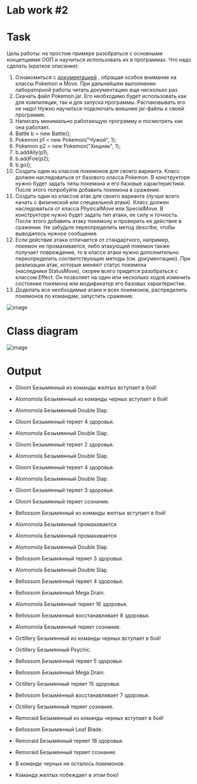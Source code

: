 # Lab work #2

# Task

Цель работы: на простом примере разобраться с основными концепциями ООП и научиться использовать их в программах.
Что надо сделать (краткое описание):

1. Ознакомиться с [документацией](https://se.ifmo.ru/~tony/doc) , обращая особое внимание на классы Pokemon и Move. При дальнейшем выполнении лабораторной работы читать документацию еще несколько раз.
2. Скачать файл Pokemon.jar. Его необходимо будет использовать как для компиляции, так и для запуска программы. Распаковывать его не надо! Нужно научиться подключать внешние jar-файлы к своей программе.
3. Написать минимально работающую программу и посмотреть как она работает.
4. Battle b = new Battle();
5. Pokemon p1 = new Pokemon("Чужой", 1);
6. Pokemon p2 = new Pokemon("Хищник", 1);
7. b.addAlly(p1);
8. b.addFoe(p2);
9. b.go();
10. Создать один из классов покемонов для своего варианта. Класс должен наследоваться от базового класса Pokemon. В конструкторе нужно будет задать типы покемона и его базовые характеристики. После этого попробуйте добавить покемона в сражение.
11. Создать один из классов атак для своего варианта (лучше всего начать с физической или специальной атаки). Класс должен наследоваться от класса PhysicalMove или SpecialMove. В конструкторе нужно будет задать тип атаки, ее силу и точность. После этого добавить атаку покемону и проверить ее действие в сражении. Не забудьте переопределить метод describe, чтобы выводилось нужное сообщение.
12. Если действие атаки отличается от стандартного, например, покемон не промахивается, либо атакующий покемон также получает повреждение, то в классе атаки нужно дополнительно переопределить соответствующие методы (см. документацию). При реализации атак, которые меняют статус покемона (наследники StatusMove), скорее всего придется разобраться с классом Effect. Он позволяет на один или несколько ходов изменить состояние покемона или модификатор его базовых характеристик.
13. Доделать все необходимые атаки и всех покемонов, распределить покемонов по командам, запустить сражение.

![image](https://github.com/BZ6/ProgLab2/assets/85627560/a1a3954c-ed07-4357-96fa-31f130734d45)

# Class diagram

![image](https://github.com/BZ6/ProgLab2/assets/85627560/dc8ca9a0-ca3b-4046-89c0-dff370ed84b3)

# Output

- Gloom Безымянный из команды желтых вступает в бой!
- Alomomola Безымянный из команды черных вступает в бой!
- Alomomola Безымянный Double Slap. 
- Gloom Безымянный теряет 4 здоровья.
- Alomomola Безымянный Double Slap. 
- Gloom Безымянный теряет 2 здоровья.
- Alomomola Безымянный Double Slap. 
- Gloom Безымянный теряет 4 здоровья.
- Alomomola Безымянный Double Slap. 
- Gloom Безымянный теряет 3 здоровья.
- Gloom Безымянный теряет сознание.
- Bellossom Безымянный из команды желтых вступает в бой!
- Alomomola Безымянный промахивается
- Alomomola Безымянный промахивается
- Alomomola Безымянный Double Slap. 
- Bellossom Безымянный теряет 3 здоровья.
- Alomomola Безымянный Double Slap. 
- Bellossom Безымянный теряет 4 здоровья.

- Bellossom Безымянный Mega Drain. 
- Alomomola Безымянный теряет 16 здоровья.
- Bellossom Безымянный восстанавливает 8 здоровья.
- Alomomola Безымянный теряет сознание.
- Octillery Безымянный из команды черных вступает в бой!
- Octillery Безымянный Psychic. 
- Bellossom Безымянный теряет 5 здоровья.

- Bellossom Безымянный Mega Drain. 
- Octillery Безымянный теряет 15 здоровья.
- Bellossom Безымянный восстанавливает 7 здоровья.
- Octillery Безымянный теряет сознание.
- Remoraid Безымянный из команды черных вступает в бой!
- Bellossom Безымянный Leaf Blade. 
- Remoraid Безымянный теряет 18 здоровья.
- Remoraid Безымянный теряет сознание.
- В команде черных не осталось покемонов.
- Команда желтых побеждает в этом бою!
